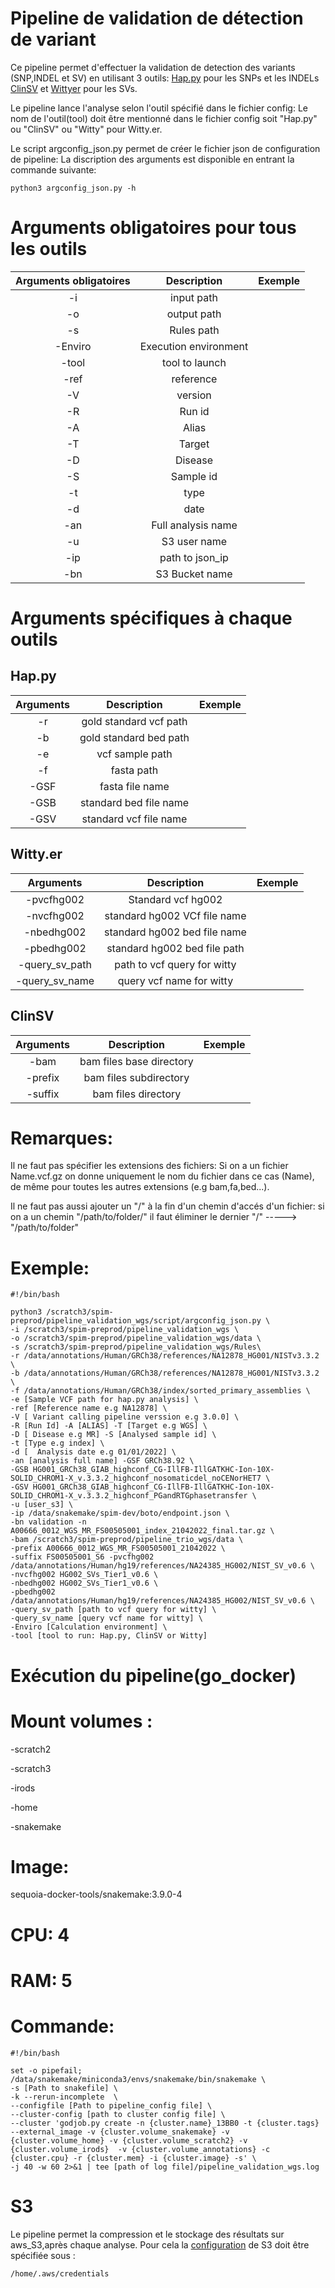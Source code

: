 # Pipeline de validation de détection de variant
Ce pipeline permet d'effectuer la validation de detection des variants (SNP,INDEL et SV) en utilisant 3 outils:
 [Hap.py](https://github.com/Illumina/hap.py) pour les SNPs et les INDELs
 [ClinSV](https://github.com/KCCG/ClinSV) et [Wittyer](https://github.com/Illumina/witty.er) pour les SVs.

 Le pipeline lance l'analyse selon l'outil spécifié dans le fichier config:
 Le nom de l'outil(tool) doit être mentionné dans le fichier config soit "Hap.py" ou "ClinSV" ou "Witty" pour Witty.er.

 Le script argconfig_json.py permet de créer le fichier json de configuration de pipeline:
 La discription des arguments est disponible en entrant la commande suivante:
```
python3 argconfig_json.py -h
```
# Arguments obligatoires pour tous les outils

|Arguments obligatoires|Description|Exemple|
|:----:|:----:|:----:|
|-i|input path||
|-o|output path||
|-s|Rules path||
|-Enviro|Execution environment||
|-tool|tool to launch||
|-ref|reference||
|-V|version||
|-R|Run id||
|-A|Alias||
|-T|Target||
|-D|Disease||
|-S|Sample id||
|-t|type||
|-d|date||
|-an|Full analysis name||
|-u|S3 user name||
|-ip|path to json_ip||
|-bn|S3 Bucket name||

# Arguments spécifiques à chaque outils
## Hap.py
|Arguments|Description|Exemple|
|:----:|:----:|:----:|
|-r|gold standard vcf path||
|-b|gold standard bed path||
|-e|vcf sample path||
|-f|fasta path||
|-GSF|fasta file name||
|-GSB|standard bed file name||
|-GSV|standard vcf file name||

## Witty.er
Arguments|Description|Exemple|
|:----:|:----:|:----:|
|-pvcfhg002|Standard vcf hg002||
|-nvcfhg002|standard hg002 VCf file name||
|-nbedhg002|standard hg002 bed file name||
|-pbedhg002|standard hg002 bed file path||
|-query_sv_path|path to  vcf query for witty||
|-query_sv_name|query vcf name for witty||

## ClinSV
Arguments|Description|Exemple|
|:----:|:----:|:----:|
|-bam|bam files base directory||
|-prefix|bam files subdirectory||
|-suffix|bam files directory||



# Remarques:

 Il ne faut pas spécifier les extensions des fichiers: Si on a un fichier Name.vcf.gz on donne uniquement le nom du fichier dans ce cas (Name), de même pour toutes les autres extensions (e.g bam,fa,bed...). 


 Il ne faut pas aussi ajouter un "/" à la fin d'un chemin d'accés d'un fichier: si on a un chemin "/path/to/folder/" il faut éliminer le dernier "/" -----> "/path/to/folder"


# Exemple:

```
#!/bin/bash

python3 /scratch3/spim-preprod/pipeline_validation_wgs/script/argconfig_json.py \
-i /scratch3/spim-preprod/pipeline_validation_wgs \
-o /scratch3/spim-preprod/pipeline_validation_wgs/data \ 
-s /scratch3/spim-preprod/pipeline_validation_wgs/Rules\ 
-r /data/annotations/Human/GRCh38/references/NA12878_HG001/NISTv3.3.2 \
-b /data/annotations/Human/GRCh38/references/NA12878_HG001/NISTv3.3.2 \
-f /data/annotations/Human/GRCh38/index/sorted_primary_assemblies \
-e [Sample VCF path for hap.py analysis] \
-ref [Reference name e.g NA12878] \
-V [ Variant calling pipeline verssion e.g 3.0.0] \
-R [Run Id] -A [ALIAS] -T [Target e.g WGS] \
-D [ Disease e.g MR] -S [Analysed sample id] \
-t [Type e.g index] \
-d [  Analysis date e.g 01/01/2022] \
-an [analysis full name] -GSF GRCh38.92 \
-GSB HG001_GRCh38_GIAB_highconf_CG-IllFB-IllGATKHC-Ion-10X-SOLID_CHROM1-X_v.3.3.2_highconf_nosomaticdel_noCENorHET7 \
-GSV HG001_GRCh38_GIAB_highconf_CG-IllFB-IllGATKHC-Ion-10X-SOLID_CHROM1-X_v.3.3.2_highconf_PGandRTGphasetransfer \
-u [user_s3] \
-ip /data/snakemake/spim-dev/boto/endpoint.json \
-bn validation -n A00666_0012_WGS_MR_FS00505001_index_21042022_final.tar.gz \
-bam /scratch3/spim-preprod/pipeline_trio_wgs/data \
-prefix A00666_0012_WGS_MR_FS00505001_21042022 \
-suffix FS00505001_S6 -pvcfhg002 /data/annotations/Human/hg19/references/NA24385_HG002/NIST_SV_v0.6 \
-nvcfhg002 HG002_SVs_Tier1_v0.6 \
-nbedhg002 HG002_SVs_Tier1_v0.6 \
-pbedhg002 /data/annotations/Human/hg19/references/NA24385_HG002/NIST_SV_v0.6 \
-query_sv_path [path to vcf query for witty] \
-query_sv_name [query vcf name for witty] \
-Enviro [Calculation environment] \
-tool [tool to run: Hap.py, ClinSV or Witty]
```
# Exécution du pipeline(go_docker)

# Mount volumes :
-scratch2

-scratch3

-irods

-home

-snakemake
# Image:
sequoia-docker-tools/snakemake:3.9.0-4
# CPU: 4
# RAM: 5

# Commande:
```
#!/bin/bash

set -o pipefail;
/data/snakemake/miniconda3/envs/snakemake/bin/snakemake \
-s [Path to snakefile] \
-k --rerun-incomplete  \
--configfile [Path to pipeline_config file] \
--cluster-config [path to cluster config file] \
--cluster 'godjob.py create -n {cluster.name}_13BB0 -t {cluster.tags} --external_image -v {cluster.volume_snakemake} -v {cluster.volume_home} -v {cluster.volume_scratch2} -v {cluster.volume_irods}  -v {cluster.volume_annotations} -c {cluster.cpu} -r {cluster.mem} -i {cluster.image} -s' \
-j 40 -w 60 2>&1 | tee [path of log file]/pipeline_validation_wgs.log
```
# S3

 Le pipeline permet la compression et le stockage des résultats sur aws_S3,après chaque analyse. Pour cela la [configuration](https://docs.aws.amazon.com/fr_fr/cli/latest/userguide/cli-configure-files.html) de S3 doit être spécifiée sous :
```
/home/.aws/credentials
```


 